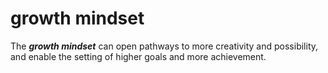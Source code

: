 # growth mindset

The ***growth mindset*** can open pathways to more creativity and possibility, and enable the setting of higher goals and more achievement.

